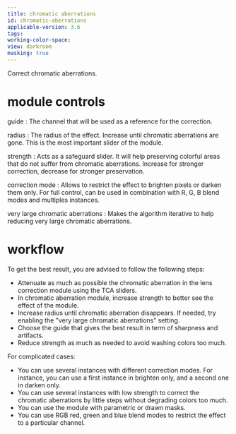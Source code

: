 ```yaml
---
title: chromatic aberrations
id: chromatic-aberrations
applicable-version: 3.6
tags: 
working-color-space: 
view: darkroom
masking: true
---
```


Correct chromatic aberrations.

# module controls

guide
: The channel that will be used as a reference for the correction.

radius
: The radius of the effect. Increase until chromatic aberrations are gone. This is the most important slider of the module.

strength
: Acts as a safeguard slider. It will help preserving colorful areas that do not suffer from chromatic aberrations. Increase for stronger correction, decrease for stronger preservation.

correction mode
: Allows to restrict the effect to brighten pixels or darken them only. For full control, can be used in combination with R, G, B blend modes and multiples instances.

very large chromatic aberrations
: Makes the algorithm iterative to help reducing very large chromatic aberrations.


# workflow

To get the best result, you are advised to follow the following steps:
- Attenuate as much as possible the chromatic aberration in the lens correction module using the TCA sliders.
- In chromatic aberration module, increase strength to better see the effect of the module.
- Increase radius until chromatic aberration disappears. If needed, try enabling the "very large chromatic aberrations" setting.
- Choose the guide that gives the best result in term of sharpness and artifacts.
- Reduce strength as much as needed to avoid washing colors too much.

For complicated cases:
- You can use several instances with different correction modes. For instance, you can use a first instance in brighten only, and a second one in darken only.
- You can use several instances with low strength to correct the chromatic aberrations by little steps without degrading colors too much.
- You can use the module with parametric or drawn masks.
- You can use RGB red, green and blue blend modes to restrict the effect to a particular channel.
